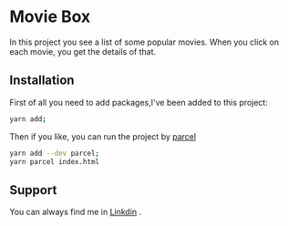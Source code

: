 # Movie Box

In this project you see a list of some popular movies.
When you click on each movie, you get the details of that.

## Installation

First of all you need to add packages,I've been added to this project:

```bash
yarn add;
```

Then if you like, you can run the project by [parcel](https://parceljs.org/)

```bash
yarn add --dev parcel;
yarn parcel index.html
```

## Support

You can always find me in [Linkdin](https://www.linkedin.com/in/shamim-sedghi-b026a2207/) .
